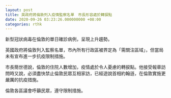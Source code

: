 ```yaml
---
layout: post
title: 英政府將倫敦列入疫情監察名單　市長形容處於轉捩點
date: 2020-09-26 03:23:26.000000000 +08:00
categories: rthk
---
```


新型冠狀病毒在倫敦的單日確診病例，呈現上升趨勢。

英國政府將倫敦列入監察名單，市內所有行政區被界定為「需關注區域」，但當局未有宣布進一步抗疫限制措施。

市長簡世德說，倫敦的住院人數增加，疫情處於令人憂慮的轉捩點。他接受報章訪問時又說，必須盡快禁止倫敦民眾互相家訪，已經遊說首相約翰遜，在倫敦實施更嚴厲的抗疫措施。

倫敦各區議會呼籲民眾，遵守限制措施。
